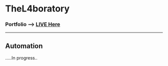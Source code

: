 # TheL4boratory
### Portfolio --> [LIVE Here](https://dexter-11.github.io/TheL4boratory/Portfolio/)
_______
## Automation
.....In progress..
